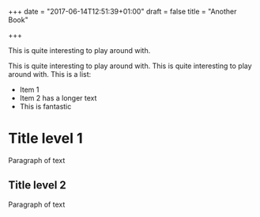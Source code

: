 +++
date = "2017-06-14T12:51:39+01:00"
draft = false
title = "Another Book"

+++

This is quite interesting to play around with.

<!--more-->
This is quite interesting to play around with. This is quite interesting to play around with.
This is a list:

- Item 1
- Item 2 has a longer text
- This is fantastic

# Title level 1

Paragraph of text

## Title level 2

Paragraph of text
